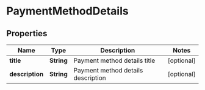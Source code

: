 # PaymentMethodDetails

## Properties

Name | Type | Description | Notes
------------ | ------------- | ------------- | -------------
**title** | **String** | Payment method details title | [optional] 
**description** | **String** | Payment method details description | [optional] 


